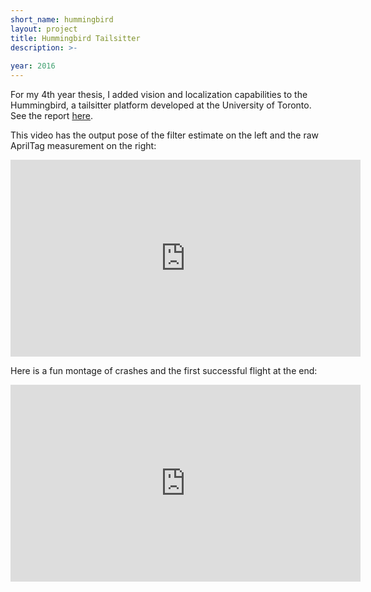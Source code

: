 ```yaml
---
short_name: hummingbird
layout: project
title: Hummingbird Tailsitter
description: >-
    
year: 2016
---
```


For my 4th year thesis, I added vision and localization capabilities to the Hummingbird, a tailsitter platform developed at the University of Toronto. See the report <a href="/assets/projects/{{page.short_name}}/qureshi_rahman_thesis.pdf">here</a>.

This video has the output pose of the filter estimate on the left and the raw AprilTag measurement on the right:
<iframe width="560" height="315" src="https://www.youtube.com/embed/YX0Q8Lr8hxs" frameborder="0" allow="accelerometer; autoplay; encrypted-media; gyroscope; picture-in-picture" allowfullscreen></iframe>

Here is a fun montage of crashes and the first successful flight at the end:
<iframe width="560" height="315" src="https://www.youtube.com/embed/vft_t6U-g1Y" frameborder="0" allow="accelerometer; autoplay; encrypted-media; gyroscope; picture-in-picture" allowfullscreen></iframe>